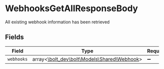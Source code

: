# WebhooksGetAllResponseBody

All existing webhook information has been retrieved


## Fields

| Field                                                                         | Type                                                                          | Required                                                                      | Description                                                                   |
| ----------------------------------------------------------------------------- | ----------------------------------------------------------------------------- | ----------------------------------------------------------------------------- | ----------------------------------------------------------------------------- |
| `webhooks`                                                                    | array<[\bolt_dev\bolt\Models\Shared\Webhook](../../Models/Shared/Webhook.md)> | :heavy_minus_sign:                                                            | N/A                                                                           |